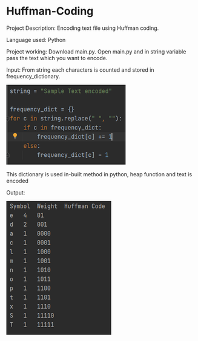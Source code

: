 # Huffman-Coding

Project Description:
Encoding text file using Huffman coding.

Language used:
Python

Project working:
Download main.py.
Open main.py and in string variable pass the text which you want to encode.

Input:
From string each characters is counted and stored in frequency_dictionary.

![screenshot](https://github.com/pruthvi128/Huffman-Coding/blob/main/Capture.PNG)

This dictionary is used in-built method in python, heap function and  text is encoded

Output:

![screenshot](https://github.com/pruthvi128/Huffman-Coding/blob/main/Output.PNG)

